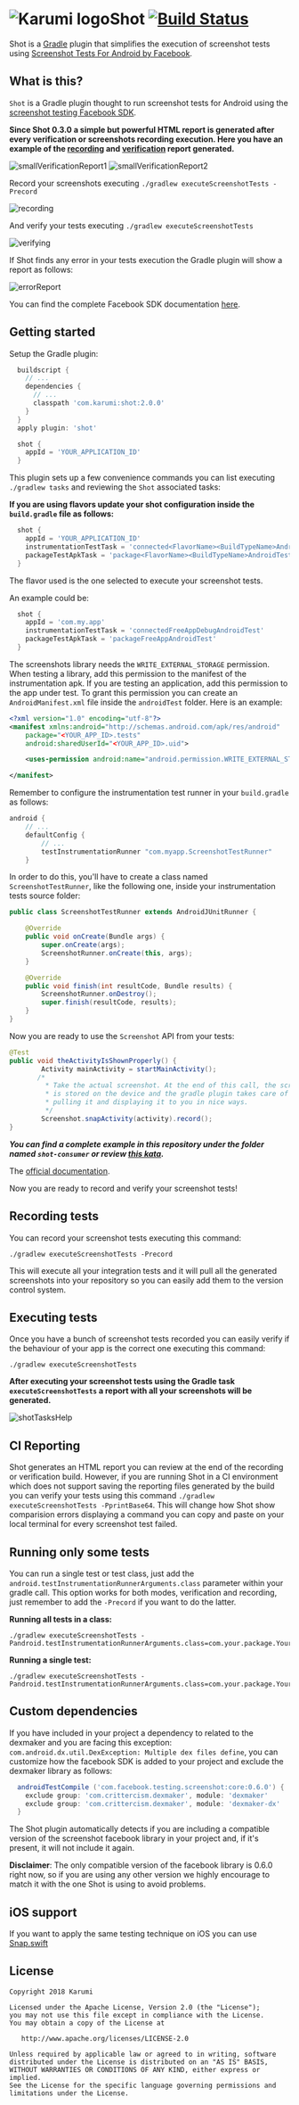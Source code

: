 # ![Karumi logo][karumilogo]Shot [![Build Status](https://www.bitrise.io/app/49910f35376e4ae2/status.svg?token=hn-6eEBV8CazPN-MsyUdHA&branch=master)](https://www.bitrise.io/app/49910f35376e4ae2)

Shot is a [Gradle](https://gradle.org/) plugin that simplifies the execution of screenshot tests using [Screenshot Tests For Android by Facebook](http://facebook.github.io/screenshot-tests-for-android/).

## What is this?

``Shot`` is a Gradle plugin thought to run screenshot tests for Android using the [screenshot testing Facebook SDK](http://facebook.github.io/screenshot-tests-for-android/).

**Since Shot 0.3.0 a simple but powerful HTML report is generated after every verification or screenshots recording execution. Here you have an example of the [recording](./art/recordReport.png) and [verification](./art/verificationReport.png) report generated.** 

![smallVerificationReport1](./art/smallVerificationReport1.png)
![smallVerificationReport2](./art/smallVerificationReport2.png)

Record your screenshots executing ``./gradlew executeScreenshotTests -Precord``

![recording](./art/recording.gif)

And verify your tests executing ``./gradlew executeScreenshotTests``

![verifying](./art/verifying.gif)

If Shot finds any error in your tests execution the Gradle plugin will show a report as follows:

![errorReport](./art/errorReport.png)

You can find the complete Facebook SDK documentation [here](https://facebook.github.io/screenshot-tests-for-android/).

## Getting started

Setup the Gradle plugin:

```groovy
  buildscript {
    // ...
    dependencies {
      // ...
      classpath 'com.karumi:shot:2.0.0'
    }
  }
  apply plugin: 'shot'

  shot {
    appId = 'YOUR_APPLICATION_ID'
  }
```

This plugin sets up a few convenience commands you can list executing ``./gradlew tasks`` and reviewing the ``Shot`` associated tasks:

**If you are using flavors update your shot configuration inside the ``build.gradle`` file as follows:**

```groovy
  shot {
    appId = 'YOUR_APPLICATION_ID'
    instrumentationTestTask = 'connected<FlavorName><BuildTypeName>AndroidTest'
    packageTestApkTask = 'package<FlavorName><BuildTypeName>AndroidTest'
  }
```

The flavor used is the one selected to execute your screenshot tests.

An example could be:

```groovy
  shot {
    appId = 'com.my.app'
    instrumentationTestTask = 'connectedFreeAppDebugAndroidTest'
    packageTestApkTask = 'packageFreeAppAndroidTest'
  }
```

The screenshots library needs the ``WRITE_EXTERNAL_STORAGE`` permission. When testing a library, add this permission to the manifest of the instrumentation apk. If you are testing an application, add this permission to the app under test. To grant this permission you can create an ``AndroidManifest.xml`` file inside the ``androidTest`` folder. Here is an example:

```xml
<?xml version="1.0" encoding="utf-8"?>
<manifest xmlns:android="http://schemas.android.com/apk/res/android"
    package="<YOUR_APP_ID>.tests"
    android:sharedUserId="<YOUR_APP_ID>.uid">

    <uses-permission android:name="android.permission.WRITE_EXTERNAL_STORAGE" />

</manifest>
```

Remember to configure the instrumentation test runner in your ``build.gradle`` as follows:

```groovy
android {
    // ...
    defaultConfig {
        // ...
        testInstrumentationRunner "com.myapp.ScreenshotTestRunner"
    }

```

In order to do this, you'll have to create a class named ``ScreenshotTestRunner``, like the following one, inside your instrumentation tests source folder:

```java
public class ScreenshotTestRunner extends AndroidJUnitRunner {

    @Override
    public void onCreate(Bundle args) {
        super.onCreate(args);
        ScreenshotRunner.onCreate(this, args);
    }

    @Override
    public void finish(int resultCode, Bundle results) {
        ScreenshotRunner.onDestroy();
        super.finish(resultCode, results);
    }
}
```

Now you are ready to use the ``Screenshot`` API from your tests:

```java
@Test
public void theActivityIsShownProperly() {
        Activity mainActivity = startMainActivity();
       /*
         * Take the actual screenshot. At the end of this call, the screenshot
         * is stored on the device and the gradle plugin takes care of
         * pulling it and displaying it to you in nice ways.
         */
        Screenshot.snapActivity(activity).record();
}
```

***You can find a complete example in this repository under the folder named ``shot-consumer`` or review [this kata](https://github.com/Karumi/KataScreenshotAndroid/).***

The [official documentation](https://facebook.github.io/screenshot-tests-for-android).

Now you are ready to record and verify your screenshot tests! 

## Recording tests

You can record your screenshot tests executing this command:

```shell
./gradlew executeScreenshotTests -Precord
```

This will execute all your integration tests and it will pull all the generated screenshots into your repository so you can easily add them to the version control system.

## Executing tests

Once you have a bunch of screenshot tests recorded you can easily verify if the behaviour of your app is the correct one executing this command:

```shell
./gradlew executeScreenshotTests
```

**After executing your screenshot tests using the Gradle task ``executeScreenshotTests`` a report with all your screenshots will be generated.**

![shotTasksHelp](./art/tasksDescription.png)

[karumilogo]: https://cloud.githubusercontent.com/assets/858090/11626547/e5a1dc66-9ce3-11e5-908d-537e07e82090.png

## CI Reporting

Shot generates an HTML report you can review at the end of the recording or verification build. However, if you are running Shot in a CI environment which does not support saving the reporting files generated by the build you can verify your tests using this command ``./gradlew executeScreenshotTests -PprintBase64``. This will change how Shot show comparision errors displaying a command you can copy and paste on your local terminal for every screenshot test failed.

## Running only some tests

You can run a single test or test class, just add the `android.testInstrumentationRunnerArguments.class` parameter within your gradle call. This option works for both modes, verification and recording, just remember to add the `-Precord` if you want to do the latter.

**Running all tests in a class:**

```shell
./gradlew executeScreenshotTests -Pandroid.testInstrumentationRunnerArguments.class=com.your.package.YourClassTest
```

**Running a single test:**

```shell
./gradlew executeScreenshotTests -Pandroid.testInstrumentationRunnerArguments.class=com.your.package.YourClassTest#yourTest
```

## Custom dependencies

If you have included in your project a dependency to related to the dexmaker and you are facing this exception: ``com.android.dx.util.DexException: Multiple dex files define``, you can customize how the facebook SDK is added to your project and exclude the dexmaker library as follows:

 ```groovy
   androidTestCompile ('com.facebook.testing.screenshot:core:0.6.0') {
     exclude group: 'com.crittercism.dexmaker', module: 'dexmaker'
     exclude group: 'com.crittercism.dexmaker', module: 'dexmaker-dx'
   }
 ```
 
The Shot plugin automatically detects if you are including a compatible version of the screenshot facebook library in your project and, if it's present, it will not include it again.
 
**Disclaimer**: The only compatible version of the facebook library is 0.6.0 right now, so if you are using any other version we highly encourage to match it with the one Shot is using to avoid problems.

## iOS support

If you want to apply the same testing technique on iOS you can use [Snap.swift](https://github.com/skyweb07/Snap.swift)

License
-------

    Copyright 2018 Karumi

    Licensed under the Apache License, Version 2.0 (the "License");
    you may not use this file except in compliance with the License.
    You may obtain a copy of the License at

       http://www.apache.org/licenses/LICENSE-2.0

    Unless required by applicable law or agreed to in writing, software
    distributed under the License is distributed on an "AS IS" BASIS,
    WITHOUT WARRANTIES OR CONDITIONS OF ANY KIND, either express or implied.
    See the License for the specific language governing permissions and
    limitations under the License.
